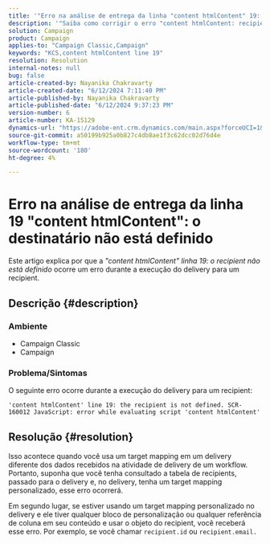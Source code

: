 ```yaml
---
title: '"Erro na análise de entrega da linha "content htmlContent" 19: o destinatário não está definido"'
description: '"Saiba como corrigir o erro "content htmlContent: recipient not defined" durante a execução do delivery para um recipient."'
solution: Campaign
product: Campaign
applies-to: "Campaign Classic,Campaign"
keywords: "KCS,content htmlContent line 19"
resolution: Resolution
internal-notes: null
bug: false
article-created-by: Nayanika Chakravarty
article-created-date: "6/12/2024 7:11:40 PM"
article-published-by: Nayanika Chakravarty
article-published-date: "6/12/2024 9:37:23 PM"
version-number: 6
article-number: KA-15129
dynamics-url: "https://adobe-ent.crm.dynamics.com/main.aspx?forceUCI=1&pagetype=entityrecord&etn=knowledgearticle&id=103a9c92-ef28-ef11-840a-000d3a3764e0"
source-git-commit: a50199b925a0b827c4db8ae1f3c62dcc02d76d4e
workflow-type: tm+mt
source-wordcount: '180'
ht-degree: 4%

---
```


# Erro na análise de entrega da linha 19 &quot;content htmlContent&quot;: o destinatário não está definido


Este artigo explica por que a *&quot;content htmlContent&quot; linha 19: o recipient não está definido* ocorre um erro durante a execução do delivery para um recipient.

## Descrição {#description}


### Ambiente

- Campaign Classic
- Campaign


### <b>Problema/Sintomas</b>

O seguinte erro ocorre durante a execução do delivery para um recipient:

`'content htmlContent' line 19: the recipient is not defined. SCR-160012 JavaScript: error while evaluating script 'content htmlContent'`


## Resolução {#resolution}


Isso acontece quando você usa um target mapping em um delivery diferente dos dados recebidos na atividade de delivery de um workflow. Portanto, suponha que você tenha consultado a tabela de recipients, passado para o delivery e, no delivery, tenha um target mapping personalizado, esse erro ocorrerá.

Em segundo lugar, se estiver usando um target mapping personalizado no delivery e ele tiver qualquer bloco de personalização ou qualquer referência de coluna em seu conteúdo e usar o objeto do recipient, você receberá esse erro. Por exemplo, se você chamar `recipient.id` ou `recipient.email.`

